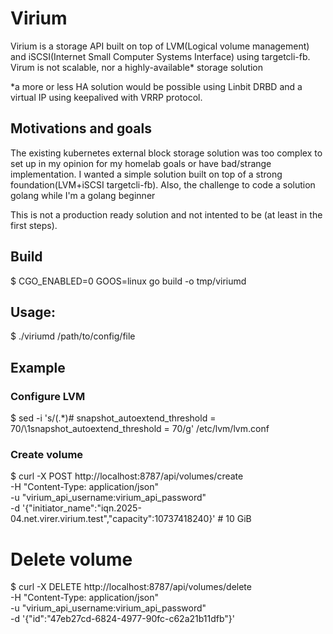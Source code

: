 # Virium

Virium is a storage API built on top of LVM(Logical volume management) and iSCSI(Internet Small Computer Systems Interface) using targetcli-fb.
Virum is not scalable, nor a highly-available* storage solution

*a more or less HA solution would be possible using Linbit DRBD and a virtual IP using keepalived with VRRP protocol.

## Motivations and goals

The existing kubernetes external block storage solution was too complex to set up in my opinion for my homelab goals or have bad/strange implementation. I wanted a simple solution built on top of a strong foundation(LVM+iSCSI targetcli-fb). Also, the challenge to code a solution golang while I'm a golang beginner 

This is not a production ready solution and not intented to be (at least in the first steps).

## Build
$ CGO_ENABLED=0 GOOS=linux go build -o tmp/viriumd

## Usage:

$ ./viriumd /path/to/config/file

## Example

### Configure LVM
$ sed -i 's/\(.*\)# snapshot_autoextend_threshold = 70/\1snapshot_autoextend_threshold = 70/g' /etc/lvm/lvm.conf 

### Create volume
$ curl -X POST http://localhost:8787/api/volumes/create \
  -H "Content-Type: application/json" \
  -u "virium_api_username:virium_api_password" \
  -d '{"initiator_name":"iqn.2025-04.net.virer.virium.test","capacity":10737418240}' # 10 GiB

# Delete volume
$ curl -X DELETE http://localhost:8787/api/volumes/delete \
    -H "Content-Type: application/json" \
    -u "virium_api_username:virium_api_password" \
    -d '{"id":"47eb27cd-6824-4977-90fc-c62a21b11dfb"}'

